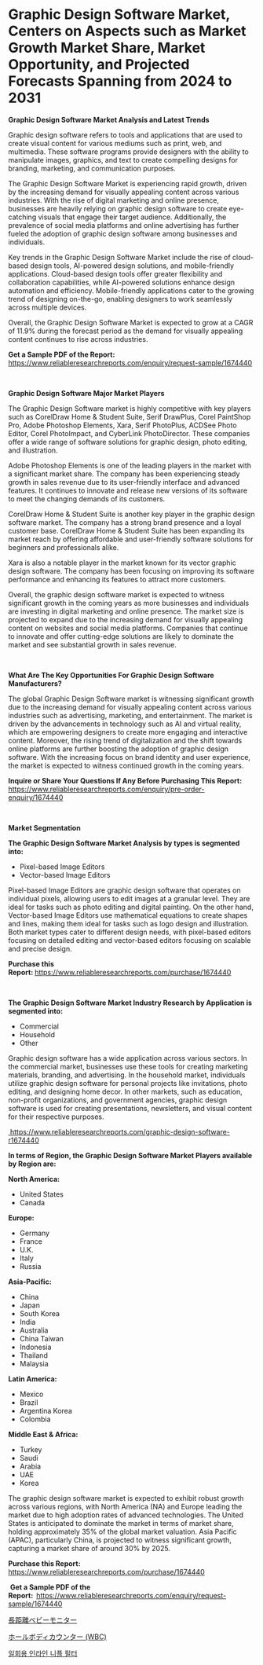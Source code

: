 <p><h1>Graphic Design Software Market, Centers on Aspects such as Market Growth Market Share, Market Opportunity, and Projected Forecasts Spanning from 2024 to 2031</h1></p><p><strong>Graphic Design Software Market Analysis and Latest Trends</strong></p>
<p><p>Graphic design software refers to tools and applications that are used to create visual content for various mediums such as print, web, and multimedia. These software programs provide designers with the ability to manipulate images, graphics, and text to create compelling designs for branding, marketing, and communication purposes.</p><p>The Graphic Design Software Market is experiencing rapid growth, driven by the increasing demand for visually appealing content across various industries. With the rise of digital marketing and online presence, businesses are heavily relying on graphic design software to create eye-catching visuals that engage their target audience. Additionally, the prevalence of social media platforms and online advertising has further fueled the adoption of graphic design software among businesses and individuals.</p><p>Key trends in the Graphic Design Software Market include the rise of cloud-based design tools, AI-powered design solutions, and mobile-friendly applications. Cloud-based design tools offer greater flexibility and collaboration capabilities, while AI-powered solutions enhance design automation and efficiency. Mobile-friendly applications cater to the growing trend of designing on-the-go, enabling designers to work seamlessly across multiple devices.</p><p>Overall, the Graphic Design Software Market is expected to grow at a CAGR of 11.9% during the forecast period as the demand for visually appealing content continues to rise across industries.</p></p>
<p><strong>Get a Sample PDF of the Report:&nbsp;</strong> <a href="https://www.reliableresearchreports.com/enquiry/request-sample/1674440">https://www.reliableresearchreports.com/enquiry/request-sample/1674440</a></p>
<p>&nbsp;</p>
<p><strong>Graphic Design Software Major Market Players</strong></p>
<p><p>The Graphic Design Software market is highly competitive with key players such as CorelDraw Home & Student Suite, Serif DrawPlus, Corel PaintShop Pro, Adobe Photoshop Elements, Xara, Serif PhotoPlus, ACDSee Photo Editor, Corel PhotoImpact, and CyberLink PhotoDirector. These companies offer a wide range of software solutions for graphic design, photo editing, and illustration.</p><p>Adobe Photoshop Elements is one of the leading players in the market with a significant market share. The company has been experiencing steady growth in sales revenue due to its user-friendly interface and advanced features. It continues to innovate and release new versions of its software to meet the changing demands of its customers.</p><p>CorelDraw Home & Student Suite is another key player in the graphic design software market. The company has a strong brand presence and a loyal customer base. CorelDraw Home & Student Suite has been expanding its market reach by offering affordable and user-friendly software solutions for beginners and professionals alike.</p><p>Xara is also a notable player in the market known for its vector graphic design software. The company has been focusing on improving its software performance and enhancing its features to attract more customers.</p><p>Overall, the graphic design software market is expected to witness significant growth in the coming years as more businesses and individuals are investing in digital marketing and online presence. The market size is projected to expand due to the increasing demand for visually appealing content on websites and social media platforms. Companies that continue to innovate and offer cutting-edge solutions are likely to dominate the market and see substantial growth in sales revenue.</p></p>
<p>&nbsp;</p>
<p><strong>What Are The Key Opportunities For Graphic Design Software Manufacturers?</strong></p>
<p><p>The global Graphic Design Software market is witnessing significant growth due to the increasing demand for visually appealing content across various industries such as advertising, marketing, and entertainment. The market is driven by the advancements in technology such as AI and virtual reality, which are empowering designers to create more engaging and interactive content. Moreover, the rising trend of digitalization and the shift towards online platforms are further boosting the adoption of graphic design software. With the increasing focus on brand identity and user experience, the market is expected to witness continued growth in the coming years.</p></p>
<p><strong>Inquire or Share Your Questions If Any Before Purchasing This Report:</strong> <a href="https://www.reliableresearchreports.com/enquiry/pre-order-enquiry/1674440">https://www.reliableresearchreports.com/enquiry/pre-order-enquiry/1674440</a></p>
<p>&nbsp;</p>
<p><strong>Market Segmentation</strong></p>
<p><strong>The Graphic Design Software Market Analysis by types is segmented into:</strong></p>
<p><ul><li>Pixel-based Image Editors</li><li>Vector-based Image Editors</li></ul></p>
<p><p>Pixel-based Image Editors are graphic design software that operates on individual pixels, allowing users to edit images at a granular level. They are ideal for tasks such as photo editing and digital painting. On the other hand, Vector-based Image Editors use mathematical equations to create shapes and lines, making them ideal for tasks such as logo design and illustration. Both market types cater to different design needs, with pixel-based editors focusing on detailed editing and vector-based editors focusing on scalable and precise design.</p></p>
<p><strong>Purchase this Report:&nbsp;</strong><a href="https://www.reliableresearchreports.com/purchase/1674440">https://www.reliableresearchreports.com/purchase/1674440</a></p>
<p>&nbsp;</p>
<p><strong>The Graphic Design Software Market Industry Research by Application is segmented into:</strong></p>
<p><ul><li>Commercial</li><li>Household</li><li>Other</li></ul></p>
<p><p>Graphic design software has a wide application across various sectors. In the commercial market, businesses use these tools for creating marketing materials, branding, and advertising. In the household market, individuals utilize graphic design software for personal projects like invitations, photo editing, and designing home decor. In other markets, such as education, non-profit organizations, and government agencies, graphic design software is used for creating presentations, newsletters, and visual content for their respective purposes.</p></p>
<p><a href="https://www.reliableresearchreports.com/graphic-design-software-r1674440">&nbsp;https://www.reliableresearchreports.com/graphic-design-software-r1674440</a></p>
<p><strong>In terms of Region, the Graphic Design Software Market Players available by Region are:</strong></p>
<p>
    <p> <strong> North America: </strong>
        <ul>
            <li>United States</li>
            <li>Canada</li>
        </ul>
        </p> 
    <p> <strong> Europe: </strong>
        <ul>
            <li>Germany</li>
            <li>France</li>
            <li>U.K.</li>
            <li>Italy</li>
            <li>Russia</li>
        </ul>
        </p> 
    <p> <strong> Asia-Pacific: </strong>
        <ul>
            <li>China</li>
            <li>Japan</li>
            <li>South Korea</li>
            <li>India</li>
            <li>Australia</li>
            <li>China Taiwan</li>
            <li>Indonesia</li>
            <li>Thailand</li>
            <li>Malaysia</li>
        </ul>
        </p> 
    <p> <strong> Latin America: </strong>
        <ul>
            <li>Mexico</li>
            <li>Brazil</li>
            <li>Argentina Korea</li>
            <li>Colombia</li>
        </ul>
        </p> 
    <p> <strong> Middle East & Africa: </strong>
        <ul>
            <li>Turkey</li>
            <li>Saudi</li>
            <li>Arabia</li>
            <li>UAE</li>
            <li>Korea</li>
        </ul>
    </p>
    </p>
<p><p>The graphic design software market is expected to exhibit robust growth across various regions, with North America (NA) and Europe leading the market due to high adoption rates of advanced technologies. The United States is anticipated to dominate the market in terms of market share, holding approximately 35% of the global market valuation. Asia Pacific (APAC), particularly China, is projected to witness significant growth, capturing a market share of around 30% by 2025.</p></p>
<p><strong>Purchase this Report: </strong><a href="https://www.reliableresearchreports.com/purchase/1674440">https://www.reliableresearchreports.com/purchase/1674440</a></p>
<p>&nbsp;<strong>Get a Sample PDF of the Report:&nbsp;&nbsp;</strong><a href="https://www.reliableresearchreports.com/enquiry/request-sample/1674440">https://www.reliableresearchreports.com/enquiry/request-sample/1674440</a></p>
<p><strong></strong></p>
<p><p><a href="https://github.com/moulafa/Market-Research-Report-List-1/blob/main/7673333107000.md">長距離ベビーモニター</a></p><p><a href="https://github.com/SantosDicki04/Market-Research-Report-List-1/blob/main/7352653107001.md">ホールボディカウンター (WBC)</a></p><p><a href="https://github.com/LuckeyCorbin/Market-Research-Report-List-1/blob/main/6355333100930.md">일회용 인라인 니플 필터</a></p></p>